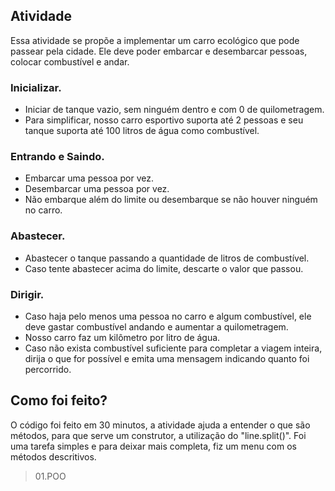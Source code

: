 ## Atividade

Essa atividade se propõe a implementar um carro ecológico que pode passear pela cidade. Ele deve poder embarcar e desembarcar pessoas, colocar combustível e andar.

### Inicializar. ###
- Iniciar de tanque vazio, sem ninguém dentro e com 0 de quilometragem.
- Para simplificar, nosso carro esportivo suporta até 2 pessoas e seu tanque suporta até 100 litros de água como combustível.
### Entrando e Saindo. ###
- Embarcar uma pessoa por vez.
- Desembarcar uma pessoa por vez.
- Não embarque além do limite ou desembarque se não houver ninguém no carro.
### Abastecer. ###
- Abastecer o tanque passando a quantidade de litros de combustível.
- Caso tente abastecer acima do limite, descarte o valor que passou.
### Dirigir. ###
- Caso haja pelo menos uma pessoa no carro e algum combustível, ele deve gastar combustível andando e aumentar a quilometragem.
- Nosso carro faz um kilômetro por litro de água.
- Caso não exista combustível suficiente para completar a viagem inteira, dirija o que for possível e emita uma mensagem indicando quanto foi percorrido.

## Como foi feito?

O código foi feito em 30 minutos, a atividade ajuda a entender o que são métodos, para que serve um construtor, a utilização do "line.split()". Foi uma tarefa simples e para deixar mais completa, fiz um menu com os métodos descritivos.

> 01.POO

